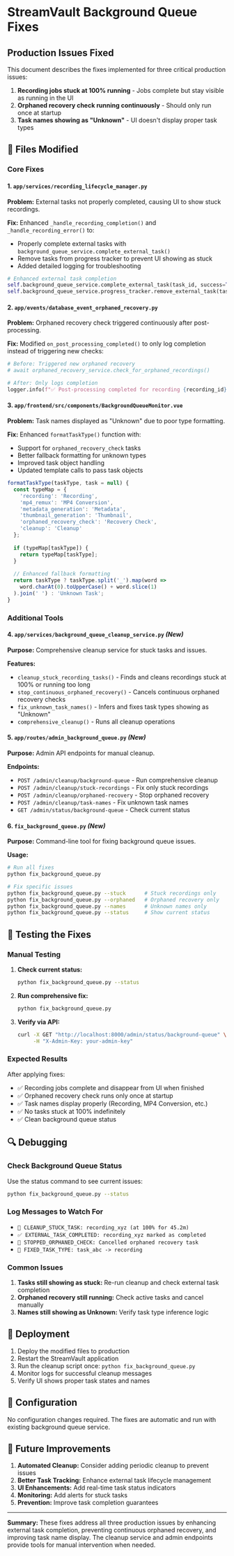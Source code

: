 # StreamVault Background Queue Fixes

## Production Issues Fixed

This document describes the fixes implemented for three critical production issues:

1. **Recording jobs stuck at 100% running** - Jobs complete but stay visible as running in the UI
2. **Orphaned recovery check running continuously** - Should only run once at startup
3. **Task names showing as "Unknown"** - UI doesn't display proper task types

## 🔧 Files Modified

### Core Fixes

#### 1. `app/services/recording_lifecycle_manager.py`
**Problem:** External tasks not properly completed, causing UI to show stuck recordings.

**Fix:** Enhanced `_handle_recording_completion()` and `_handle_recording_error()` to:
- Properly complete external tasks with `background_queue_service.complete_external_task()`
- Remove tasks from progress tracker to prevent UI showing as stuck
- Added detailed logging for troubleshooting

```python
# Enhanced external task completion
self.background_queue_service.complete_external_task(task_id, success=True)
self.background_queue_service.progress_tracker.remove_external_task(task_id)
```

#### 2. `app/events/database_event_orphaned_recovery.py`
**Problem:** Orphaned recovery check triggered continuously after post-processing.

**Fix:** Modified `on_post_processing_completed()` to only log completion instead of triggering new checks:
```python
# Before: Triggered new orphaned recovery
# await orphaned_recovery_service.check_for_orphaned_recordings()

# After: Only logs completion
logger.info(f"✅ Post-processing completed for recording {recording_id}")
```

#### 3. `app/frontend/src/components/BackgroundQueueMonitor.vue`
**Problem:** Task names displayed as "Unknown" due to poor type formatting.

**Fix:** Enhanced `formatTaskType()` function with:
- Support for `orphaned_recovery_check` tasks
- Better fallback formatting for unknown types
- Improved task object handling
- Updated template calls to pass task objects

```javascript
formatTaskType(taskType, task = null) {
  const typeMap = {
    'recording': 'Recording',
    'mp4_remux': 'MP4 Conversion',
    'metadata_generation': 'Metadata',
    'thumbnail_generation': 'Thumbnail',
    'orphaned_recovery_check': 'Recovery Check',
    'cleanup': 'Cleanup'
  };
  
  if (typeMap[taskType]) {
    return typeMap[taskType];
  }
  
  // Enhanced fallback formatting
  return taskType ? taskType.split('_').map(word => 
    word.charAt(0).toUpperCase() + word.slice(1)
  ).join(' ') : 'Unknown Task';
}
```

### Additional Tools

#### 4. `app/services/background_queue_cleanup_service.py` *(New)*
**Purpose:** Comprehensive cleanup service for stuck tasks and issues.

**Features:**
- `cleanup_stuck_recording_tasks()` - Finds and cleans recordings stuck at 100% or running too long
- `stop_continuous_orphaned_recovery()` - Cancels continuous orphaned recovery checks
- `fix_unknown_task_names()` - Infers and fixes task types showing as "Unknown"
- `comprehensive_cleanup()` - Runs all cleanup operations

#### 5. `app/routes/admin_background_queue.py` *(New)*
**Purpose:** Admin API endpoints for manual cleanup.

**Endpoints:**
- `POST /admin/cleanup/background-queue` - Run comprehensive cleanup
- `POST /admin/cleanup/stuck-recordings` - Fix only stuck recordings
- `POST /admin/cleanup/orphaned-recovery` - Stop orphaned recovery
- `POST /admin/cleanup/task-names` - Fix unknown task names
- `GET /admin/status/background-queue` - Check current status

#### 6. `fix_background_queue.py` *(New)*
**Purpose:** Command-line tool for fixing background queue issues.

**Usage:**
```bash
# Run all fixes
python fix_background_queue.py

# Fix specific issues
python fix_background_queue.py --stuck      # Stuck recordings only
python fix_background_queue.py --orphaned   # Orphaned recovery only
python fix_background_queue.py --names      # Unknown names only
python fix_background_queue.py --status     # Show current status
```

## 🧪 Testing the Fixes

### Manual Testing

1. **Check current status:**
   ```bash
   python fix_background_queue.py --status
   ```

2. **Run comprehensive fix:**
   ```bash
   python fix_background_queue.py
   ```

3. **Verify via API:**
   ```bash
   curl -X GET "http://localhost:8000/admin/status/background-queue" \
        -H "X-Admin-Key: your-admin-key"
   ```

### Expected Results

After applying fixes:
- ✅ Recording jobs complete and disappear from UI when finished
- ✅ Orphaned recovery check runs only once at startup
- ✅ Task names display properly (Recording, MP4 Conversion, etc.)
- ✅ No tasks stuck at 100% indefinitely
- ✅ Clean background queue status

## 🔍 Debugging

### Check Background Queue Status
Use the status command to see current issues:
```bash
python fix_background_queue.py --status
```

### Log Messages to Watch For
- `🧹 CLEANUP_STUCK_TASK: recording_xyz (at 100% for 45.2m)`
- `✅ EXTERNAL_TASK_COMPLETED: recording_xyz marked as completed`
- `🛑 STOPPED_ORPHANED_CHECK: Cancelled orphaned recovery task`
- `🔧 FIXED_TASK_TYPE: task_abc -> recording`

### Common Issues
1. **Tasks still showing as stuck:** Re-run cleanup and check external task completion
2. **Orphaned recovery still running:** Check active tasks and cancel manually
3. **Names still showing as Unknown:** Verify task type inference logic

## 🚀 Deployment

1. Deploy the modified files to production
2. Restart the StreamVault application
3. Run the cleanup script once: `python fix_background_queue.py`
4. Monitor logs for successful cleanup messages
5. Verify UI shows proper task states and names

## 🔧 Configuration

No configuration changes required. The fixes are automatic and run with existing background queue service.

## 📝 Future Improvements

1. **Automated Cleanup:** Consider adding periodic cleanup to prevent issues
2. **Better Task Tracking:** Enhance external task lifecycle management
3. **UI Enhancements:** Add real-time task status indicators
4. **Monitoring:** Add alerts for stuck tasks
5. **Prevention:** Improve task completion guarantees

---

**Summary:** These fixes address all three production issues by enhancing external task completion, preventing continuous orphaned recovery, and improving task name display. The cleanup service and admin endpoints provide tools for manual intervention when needed.
